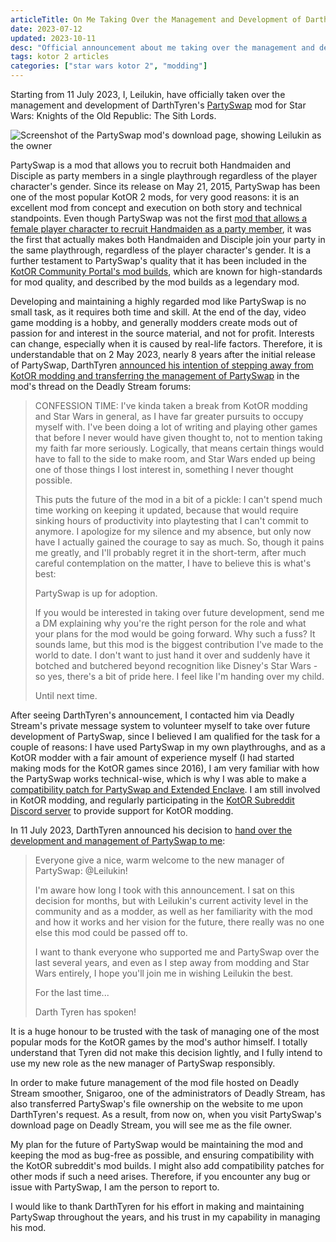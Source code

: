 ```yaml
---
articleTitle: On Me Taking Over the Management and Development of DarthTyren's PartySwap Mod
date: 2023-07-12
updated: 2023-10-11
desc: "Official announcement about me taking over the management and development of DarthTyren's PartySwap mod for Star Wars: Knights of the Old Republic II."
tags: kotor 2 articles
categories: ["star wars kotor 2", "modding"]
---
```


Starting from 11 July 2023, I, Leilukin, have officially taken over the management and development of DarthTyren's [PartySwap](https://deadlystream.com/files/file/544-partyswap/) mod for Star Wars: Knights of the Old Republic: The Sith Lords.

![Screenshot of the PartySwap mod's download page, showing Leilukin as the owner](/assets/shrines/starwarskotor/articles/partyswap-ownership-takeover.png)

PartySwap is a mod that allows you to recruit both Handmaiden and Disciple as party members in a single playthrough regardless of the player character's gender. Since its release on May 21, 2015, PartySwap has been one of the most popular KotOR 2 mods, for very good reasons: it is an excellent mod from concept and execution on both story and technical standpoints. Even though PartySwap was not the first [mod that allows a female player character to recruit Handmaiden as a party member](../resources/kotor2-female-exile-recruit-handmaiden-mods.html), it was the first that actually makes both Handmaiden and Disciple join your party in the same playthrough, regardless of the player character's gender. It is a further testament to PartySwap's quality that it has been included in the [KotOR Community Portal's mod builds](https://kotor.neocities.org/modding/), which are known for high-standards for mod quality, and described by the mod builds as a legendary mod.

Developing and maintaining a highly regarded mod like PartySwap is no small task, as it requires both time and skill. At the end of the day, video game modding is a hobby, and generally modders create mods out of passion for and interest in the source material, and not for profit. Interests can change, especially when it is caused by real-life factors. Therefore, it is understandable that on 2 May 2023, nearly 8 years after the initial release of PartySwap, DarthTyren [announced his intention of stepping away from KotOR modding and transferring the management of PartySwap](https://deadlystream.com/topic/3220-modpartyswap/?do=findComment&comment=89194) in the mod's thread on the Deadly Stream forums:

> CONFESSION TIME: I've kinda taken a break from KotOR modding and Star Wars in general, as I have far greater pursuits to occupy myself with. I've been doing a lot of writing and playing other games that before I never would have given thought to, not to mention taking my faith far more seriously. Logically, that means certain things would have to fall to the side to make room, and Star Wars ended up being one of those things I lost interest in, something I never thought possible.
>
> This puts the future of the mod in a bit of a pickle: I can't spend much time working on keeping it updated, because that would require sinking hours of productivity into playtesting that I can't commit to anymore. I apologize for my silence and my absence, but only now have I actually gained the courage to say as much. So, though it pains me greatly, and I'll probably regret it in the short-term, after much careful contemplation on the matter, I have to believe this is what's best:
>
> PartySwap is up for adoption.
>
> If you would be interested in taking over future development, send me a DM explaining why you're the right person for the role and what your plans for the mod would be going forward. Why such a fuss? It sounds lame, but this mod is the biggest contribution I've made to the world to date. I don't want to just hand it over and suddenly have it botched and butchered beyond recognition like Disney's Star Wars - so yes, there's a bit of pride here. I feel like I'm handing over my child.
>
> Until next time.

After seeing DarthTyren's announcement, I contacted him via Deadly Stream's private message system to volunteer myself to take over future development of PartySwap, since I believed I am qualified for the task for a couple of reasons: I have used PartySwap in my own playthroughs, and as a KotOR modder with a fair amount of experience myself (I had started making mods for the KotOR games since 2016), I am very familiar with how the PartySwap works technical-wise, which is why I was able to make a [compatibility patch for PartySwap and Extended Enclave](https://deadlystream.com/files/file/1304-partyswap-and-extended-enclave-compatibility-patch/). I am still involved in KotOR modding, and regularly participating in the [KotOR Subreddit Discord server](https://discord.gg/kotor) to provide support for KotOR modding.

In 11 July 2023, DarthTyren announced his decision to [hand over the development and management of PartySwap to me](https://deadlystream.com/topic/3220-modpartyswap/?do=findComment&comment=89688):

> Everyone give a nice, warm welcome to the new manager of PartySwap: @Leilukin!
>
> I'm aware how long I took with this announcement. I sat on this decision for months, but with Leilukin's current activity level in the community and as a modder, as well as her familiarity with the mod and how it works and her vision for the future, there really was no one else this mod could be passed off to.
>
> I want to thank everyone who supported me and PartySwap over the last several years, and even as I step away from modding and Star Wars entirely, I hope you'll join me in wishing Leilukin the best.
>
> For the last time...
>
> Darth Tyren has spoken!

It is a huge honour to be trusted with the task of managing one of the most popular mods for the KotOR games by the mod's author himself. I totally understand that Tyren did not make this decision lightly, and I fully intend to use my new role as the new manager of PartySwap responsibly.

In order to make future management of the mod file hosted on Deadly Stream smoother, Snigaroo, one of the administrators of Deadly Stream, has also transferred PartySwap's file ownership on the website to me upon DarthTyren's request. As a result, from now on, when you visit PartySwap's download page on Deadly Stream, you will see me as the file owner.

My plan for the future of PartySwap would be maintaining the mod and keeping the mod as bug-free as possible, and ensuring compatibility with the KotOR subreddit's mod builds. I might also add compatibility patches for other mods if such a need arises. Therefore, if you encounter any bug or issue with PartySwap, I am the person to report to.

I would like to thank DarthTyren for his effort in making and maintaining PartySwap throughout the years, and his trust in my capability in managing his mod.